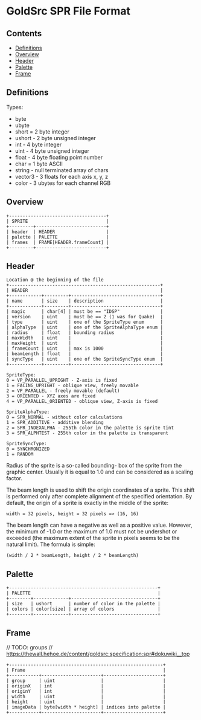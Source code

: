 # GoldSrc SPR File Format

## Contents

- [Definitions](#definitions)
- [Overview](#overview)
- [Header](#header)
- [Palette](#palette)
- [Frame](#frame)

## Definitions

Types:
- byte
- ubyte
- short = 2 byte integer
- ushort - 2 byte unsigned integer
- int - 4 byte integer
- uint - 4 byte unsigned integer
- float - 4 byte floating point number
- char = 1 byte ASCII
- string - null terminated array of chars
- vector3 - 3 floats for each axis x, y, z
- color - 3 ubytes for each channel RGB

## Overview

```
+------------------------------------+
| SPRITE                             |
+---------+--------------------------+
| header  | HEADER                   |
| palette | PALETTE                  |
| frames  | FRAME[HEADER.frameCount] |
+---------+--------------------------+
```

## Header

```
Location @ the beginning of the file
+--------------------------------------------------------+
| HEADER                                                 |
+------------+---------+---------------------------------+
| name       | size    | description                     |
+------------+---------+---------------------------------+
| magic      | char[4] | must be == "IDSP"               |
| version    | uint    | must be == 2 (1 was for Quake)  |
| type       | uint    | one of the SpriteType enum      |
| alphaType  | uint    | one of the SpriteAlphaType enum |
| radius     | float   | bounding radius                 |
| maxWidth   | uint    |                                 |
| maxHeight  | uint    |                                 |
| frameCount | uint    | max is 1000                     |
| beamLength | float   |                                 |
| syncType   | uint    | one of the SpriteSyncType enum  |
+------------+---------+---------------------------------+

SpriteType:
0 = VP_PARALLEL_UPRIGHT - Z-axis is fixed
1 = FACING_UPRIGHT - oblique view, freely movable
2 = VP_PARALLEL - freely movable (default)
3 = ORIENTED - XYZ axes are fixed
4 = VP_PARALLEL_ORIENTED - oblique view, Z-axis is fixed

SpriteAlphaType:
0 = SPR_NORMAL - without color calculations
1 = SPR_ADDITIVE - additive blending
2 = SPR_INDEXALPHA - 255th color in the palette is sprite tint
3 = SPR_ALPHTEST - 255th color in the palette is transparent

SpriteSyncType:
0 = SYNCHRONIZED
1 = RANDOM
```

Radius of the sprite is a so-called bounding- box of the sprite from the graphic center. Usually it is equal to 1.0 and can be considered as a scaling factor.

The beam length is used to shift the origin coordinates of a sprite. This shift is performed only after complete alignment of the specified orientation. By default, the origin of a sprite is exactly in the middle of the sprite:

```
width = 32 pixels, height = 32 pixels => (16, 16)
```

The beam length can have a negative as well as a positive value. However, the minimum of -1.0 or the maximum of 1.0 must not be undershot or exceeded (the maximum extent of the sprite in pixels seems to be the natural limit). The formula is simple:

```
(width / 2 * beamLength, height / 2 * beamLength)
```

## Palette

```
+-------------------------------------------------------+
| PALETTE                                               |
+--------+-------------+--------------------------------+
| size   | ushort      | number of color in the palette |
| colors | color[size] | array of colors                |
+--------+-------------+--------------------------------+
```

## Frame

// TODO: groups
// https://thewall.hehoe.de/content/goldsrc:specification:spr#dokuwiki__top

```
+---------------------------------------------------------+
| Frame                                                   |
+-----------+----------------------+----------------------+
| group     | uint                 |                      |
| originX   | int                  |                      |
| originY   | int                  |                      |
| width     | uint                 |                      |
| height    | uint                 |                      |
| imageData | byte[width * height] | indices into palette |
+-----------+----------------------+----------------------+
```